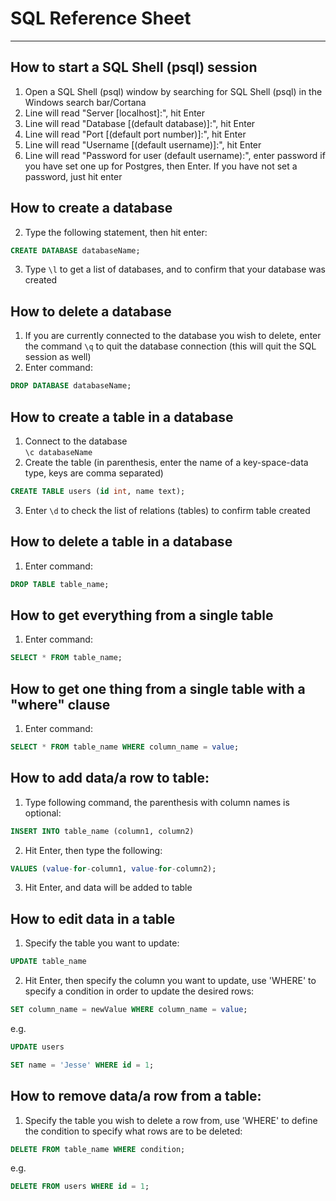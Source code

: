 # SQL Reference Sheet
---
## How to start a SQL Shell (psql) session  
1. Open a SQL Shell (psql) window by searching for SQL Shell (psql) in the Windows search bar/Cortana  
2. Line will read "Server [localhost]:", hit Enter  
3. Line will read "Database [(default database)]:", hit Enter  
4. Line will read "Port [(default port number)]:", hit Enter  
5. Line will read "Username [(default username)]:", hit Enter  
6. Line will read "Password for user (default username):", enter password if you have set one up for Postgres, then Enter.  If you have not set a password, just hit enter  
## How to create a database  
2. Type the following statement, then hit enter:  
```SQL 
CREATE DATABASE databaseName;
```
3. Type `\l` to get a list of databases, and to confirm that your database was created
## How to delete a database
1. If you are currently connected to the database you wish to delete, enter the command `\q` to quit the database connection (this will quit the SQL session as well)
2. Enter command:  
```SQL  
DROP DATABASE databaseName;
```  
## How to create a table in a database
1. Connect to the database  
`\c databaseName`  
2. Create the table (in parenthesis, enter the name of a key-space-data type, keys are comma separated)  
```SQL  
CREATE TABLE users (id int, name text);
```
3. Enter `\d` to check the list of relations (tables) to confirm table created  
## How to delete a table in a database  
1. Enter command: 
```SQL  
DROP TABLE table_name;
```  
## How to get everything from a single table  
1. Enter command:  
```SQL  
SELECT * FROM table_name;
```
## How to get one thing from a single table with a "where" clause  
1. Enter command:  
```SQL  
SELECT * FROM table_name WHERE column_name = value;
```
## How to add data/a row to table:  
1. Type following command, the parenthesis with column names is optional:  
```SQL  
INSERT INTO table_name (column1, column2)
```  
2. Hit Enter, then type the following:  
```SQL  
VALUES (value-for-column1, value-for-column2);
```  
3. Hit Enter, and data will be added to table  
## How to edit data in a table  
1. Specify the table you want to update:  
```SQL  
UPDATE table_name
```  
2. Hit Enter, then specify the column you want to update, use 'WHERE' to specify a condition in order to update the desired rows:  
```SQL  
SET column_name = newValue WHERE column_name = value;
```  
e.g.  
```SQL  
UPDATE users
```  
```SQL  
SET name = 'Jesse' WHERE id = 1;
```  
## How to remove data/a row from a table:  
1. Specify the table you wish to delete a row from, use 'WHERE' to define the condition to specify what rows are to be deleted:  
```SQL  
DELETE FROM table_name WHERE condition;
```  
e.g.  
```SQL  
DELETE FROM users WHERE id = 1;
```  
